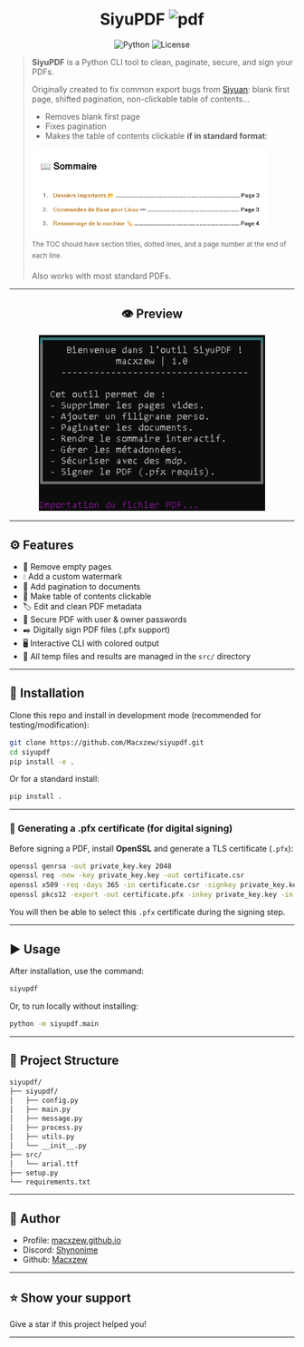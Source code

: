 <h1 align="center">SiyuPDF <img src="src/icon.ico" width="38px" alt="pdf"/></h1>

<p align="center">
    <img alt="Python" src="https://img.shields.io/badge/python-3.9+-blue?logo=python">
    <img alt="License" src="https://img.shields.io/badge/License-MIT-green.svg" />
</p>


> **SiyuPDF** is a Python CLI tool to clean, paginate, secure, and sign your PDFs.
>
> Originally created to fix common export bugs from [Siyuan](https://github.com/siyuan-note/siyuan): blank first page, shifted pagination, non-clickable table of contents…
>
> - Removes blank first page
> - Fixes pagination
> - Makes the table of contents clickable **if in standard format**:
>
> <img alt="Example compatible TOC" src="src/toc.png" width="420"/>
>
> <sup>The TOC should have section titles, dotted lines, and a page number at the end of each line.</sup>
>
> Also works with most standard PDFs.

---

<h2 align="center">👁️ Preview</h2>

<p align="center"><img alt="Preview" src="src/preview.png" width="400"/></p>

---

## ⚙️ Features

- 🧹 Remove empty pages
- 💧 Add a custom watermark
- 🔢 Add pagination to documents
- 📝 Make table of contents clickable
- 🏷️ Edit and clean PDF metadata
- 🔐 Secure PDF with user & owner passwords
- ✒️ Digitally sign PDF files (.pfx support)
- 🖥️ Interactive CLI with colored output
- 📂 All temp files and results are managed in the `src/` directory

---

## 🚀 Installation

Clone this repo and install in development mode (recommended for testing/modification):

```bash
git clone https://github.com/Macxzew/siyupdf.git
cd siyupdf
pip install -e .
```

Or for a standard install:

```bash
pip install .
```

---

### 🔑 Generating a .pfx certificate (for digital signing)

Before signing a PDF, install **OpenSSL** and generate a TLS certificate (`.pfx`):

```sh
openssl genrsa -out private_key.key 2048
openssl req -new -key private_key.key -out certificate.csr
openssl x509 -req -days 365 -in certificate.csr -signkey private_key.key -out certificate.crt
openssl pkcs12 -export -out certificate.pfx -inkey private_key.key -in certificate.crt
```

You will then be able to select this `.pfx` certificate during the signing step.

---

## ▶️ Usage

After installation, use the command:

```bash
siyupdf
```

Or, to run locally without installing:

```bash
python -m siyupdf.main
```

---

## 📁 Project Structure

```
siyupdf/
├── siyupdf/
│   ├── config.py
│   ├── main.py
│   ├── message.py
│   ├── process.py
│   ├── utils.py
│   └── __init__.py
├── src/
│   └── arial.ttf
├── setup.py
└── requirements.txt
```

---

## 👤 Author

* Profile: [macxzew.github.io](https://macxzew.github.io)
* Discord: [Shynonime](https://discord.gg/YT7gU4FDkY)
* Github: [Macxzew](https://github.com/Macxzew)

---

## ⭐️ Show your support

Give a star if this project helped you!

***
